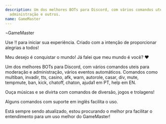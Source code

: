 ```yaml
---
description: Um dos melhores BOTs para Discord, com vários comandos uteis de moderação,
  administração e outros.
name: GameMaster
---
```


¬GameMaster

Use !! para iniciar sua experiência.
Criado com a intenção de proporcionar alegrias a todos!

Meu desejo é conquistar o mundo! Já falei que meu mundo é você? ❤

Um dos melhores BOTs para Discord, com vários comandos uteis para moderação e administração, vários eventos automáticos. Comandos como multiban, invadir, tts, casino, afk, warn, autorole, casar, div, mute, tempmute, ban, kick, chatoff, chaton, ajuda1 em PT, help em EN.

Ouça músicas e se divirta com comandos de diversão, jogos e trolagens!

Alguns comandos com suporte em inglês facilita o uso.

Está sempre sendo atualizado, estou procurando o melhor pra facilitar o entendimento para um uso melhor do GameMaster!
